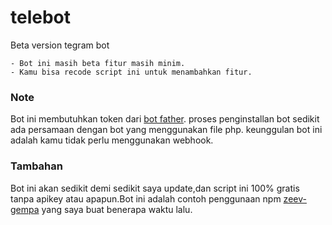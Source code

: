 # telebot
Beta version tegram bot
```
- Bot ini masih beta fitur masih minim.
- Kamu bisa recode script ini untuk menambahkan fitur.
```

### Note
Bot ini membutuhkan token dari [bot father](https://t.me/@BotFather).
proses penginstallan bot sedikit ada persamaan dengan bot yang menggunakan file php.
keunggulan bot ini adalah kamu tidak perlu menggunakan webhook.

### Tambahan
Bot ini akan sedikit demi sedikit saya update,dan script ini 100% gratis tanpa apikey atau apapun.Bot ini adalah contoh penggunaan npm [zeev-gempa](https://www.npmjs.com/package/zeev-gempa) yang saya buat benerapa waktu lalu.